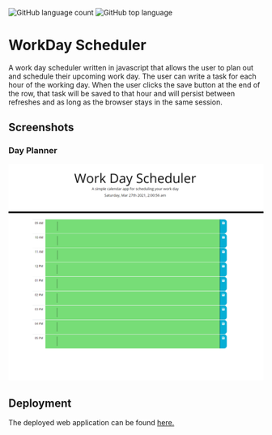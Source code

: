 ![GitHub language count](https://img.shields.io/github/languages/count/koxuvar/JS-WorkDayScheduler)
![GitHub top language](https://img.shields.io/github/languages/top/koxuvar/JS-WorkDayScheduler)

# WorkDay Scheduler

A work day scheduler written in javascript that allows the user to plan out and schedule their upcoming work day. The user can write a task for each hour of the working day. When the user clicks the save button at the end of the row, that task will be saved to that hour and will persist between refreshes and as long as the browser stays in the same session. 

## Screenshots

### Day Planner
![Screenshot](/Assets/Images/sc-1.png)

## Deployment
The deployed web application can be found [here.](https://koxuvar.github.io/JS-WorkDayScheduler/)

